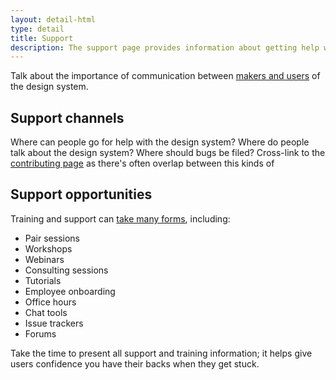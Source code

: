 ```yaml
---
layout: detail-html
type: detail
title: Support
description: The support page provides information about getting help with using the design system
---
```


Talk about the importance of communication between [makers and users](http://atomicdesign.bradfrost.com/chapter-5/#design-system-makers-and-users) of the design system.

## Support channels
Where can people go for help with the design system? Where do people talk about the design system? Where should bugs be filed? Cross-link to the [contributing page](/contributing.html) as there's often overlap between this kinds of

## Support opportunities
Training and support can [take many forms](http://atomicdesign.bradfrost.com/chapter-5/#training-and-support), including:

- Pair sessions
- Workshops
- Webinars
- Consulting sessions
- Tutorials
- Employee onboarding
- Office hours
- Chat tools
- Issue trackers
- Forums

Take the time to present all support and training information; it helps give users confidence you have their backs when they get stuck.
